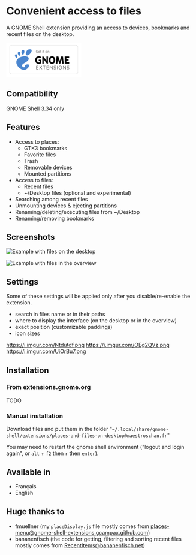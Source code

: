 # Convenient access to files 

A GNOME Shell extension providing an access to devices, bookmarks and recent files on the desktop.

[<img src="https://raw.githubusercontent.com/andyholmes/gnome-shell-extensions-badge/master/get-it-on-ego.png" alt="drawing" width="200"/>](https://extensions.gnome.org/extension/1393/convenient-access-to-files/)

## Compatibility

GNOME Shell 3.34 only

## Features

- Access to places:
	- GTK3 bookmarks
	- Favorite files
	- Trash
	- Removable devices
	- Mounted partitions
- Access to files:
	- Recent files
	- ~/Desktop files (optional and experimental)
- Searching among recent files
- Unmounting devices & ejecting partitions
- Renaming/deleting/executing files from ~/Desktop
- Renaming/removing bookmarks

## Screenshots

![Example with files on the desktop](https://i.imgur.com/FGRkMPv.png)

![Example with files in the overview](https://i.imgur.com/mbiSxF4.jpg)

## Settings

Some of these settings will be applied only after you disable/re-enable the extension.

<!-- - search filtering by types -->
- search in files name or in their paths
- where to display the interface (on the desktop or in the overview)
- exact position (customizable paddings)
- icon sizes

<https://i.imgur.com/Ntdutdf.png> <https://i.imgur.com/OEg2QVz.png> <https://i.imgur.com/UiOrBu7.png>

## Installation

### From extensions.gnome.org

TODO

### Manual installation

Download files and put them in the folder "`~/.local/share/gnome-shell/extensions/places-and-files-on-desktop@maestroschan.fr`"

You may need to restart the gnome shell environment ("logout and login again",
or `alt` + `f2` then `r` then `enter`).

## Available in

- Français
- English

## Huge thanks to

- fmuellner (my `placeDisplay.js` file mostly comes from [places-menu@gnome-shell-extensions.gcampax.github.com](https://gitlab.gnome.org/GNOME/gnome-shell-extensions))
- bananenfisch (the code for getting, filtering and sorting recent files mostly comes from [RecentItems@bananenfisch.net](https://github.com/bananenfisch/RecentItems))

